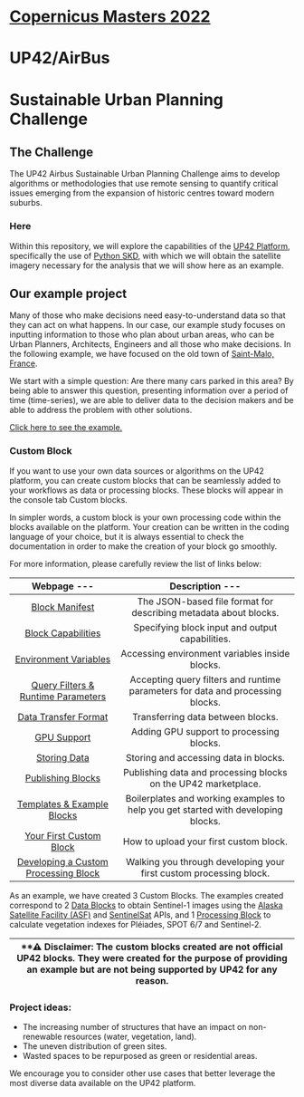 # [Copernicus Masters 2022](https://copernicus-masters.com/)
# UP42/AirBus
# Sustainable Urban Planning Challenge

## The Challenge
The UP42 Airbus Sustainable Urban Planning Challenge aims to develop algorithms or methodologies that use remote sensing to quantify critical issues emerging from the expansion of historic centres toward modern suburbs.

### Here
Within this repository, we will explore the capabilities of the [UP42 Platform](https://docs.up42.com/), specifically the use of [Python SKD](https://sdk.up42.com/), with which we will obtain the satellite imagery necessary for the analysis that we will show here as an example.

## Our example project
Many of those who make decisions need easy-to-understand data so that they can act on what happens. 
In our case, our example study focuses on inputting information to those who plan about urban areas, who can be Urban Planners, Architects, Engineers and all those who make decisions.
In the following example, we have focused on the old town of [Saint-Malo, France](https://en.wikipedia.org/wiki/Saint-Malo).

We start with a simple question: Are there many cars parked in this area? By being able to answer this question, presenting information over a period of time (time-series), we are able to deliver data to the decision makers and be able to address the problem with other solutions.

[Click here to see the example.](https://github.com/up42/copma-2022/blob/master/challenge/CopMa-2022-UP42-Car-Detection.ipynb)
### Custom Block
If you want to use your own data sources or algorithms on the UP42 platform, you can create custom blocks that can be seamlessly added to your workflows as data or processing blocks. These blocks will appear in the console tab Custom blocks.

In simpler words, a custom block is your own processing code within the blocks available on the platform.
Your creation can be written in the coding language of your choice, but it is always essential to check the documentation in order to make the creation of your block go smoothly.

For more information, please carefully review the list of links below:

|                          Webpage                                                         ---                           |               Description                                       ---               |
| :--------------------------------------------------------------------------------------------------------------------: | :-------------------------------------------------------------------------------: |
|                   [Block Manifest](https://docs.up42.com/processing-platform/custom-blocks/manifest)                   |         The JSON-based file format for describing metadata about blocks.          |
|               [Block Capabilities](https://docs.up42.com/processing-platform/custom-blocks/capabilities)               |                  Specifying block input and output capabilities.                  |
|         [Environment Variables](https://docs.up42.com/processing-platform/custom-blocks/environment-variables)         |                  Accessing environment variables inside blocks.                   |
|        [Query Filters & Runtime Parameters](https://docs.up42.com/processing-platform/custom-blocks/parameters)        |  Accepting query filters and runtime parameters for data and processing blocks.   |
|             [Data Transfer Format](https://docs.up42.com/processing-platform/custom-blocks/data-transfer)              |                         Transferring data between blocks.                         |
|                   [GPU Support](https://docs.up42.com/processing-platform/custom-blocks/gpu-support)                   |                     Adding GPU support to processing blocks.                      |
|                  [Storing Data](https://docs.up42.com/processing-platform/custom-blocks/storing-data)                  |                       Storing and accessing data in blocks.                       |
|                  [Publishing Blocks](https://docs.up42.com/processing-platform/custom-blocks/publish)                  |          Publishing data and processing blocks on the UP42 marketplace.           |
|            [Templates & Example Blocks](https://docs.up42.com/processing-platform/custom-blocks/templates)             | Boilerplates and working examples to help you get started with developing blocks. |
|         [Your First Custom Block](https://docs.up42.com/processing-platform/custom-blocks/first-custom-block)          |                      How to upload your first custom block.                       |
| [Developing a Custom Processing Block](https://docs.up42.com/processing-platform/custom-blocks/first-processing-block) |        Walking you through developing your first custom processing block.         |

As an example, we have created 3 Custom Blocks. The examples created correspond to 2 [Data Blocks](https://github.com/up42/copma-2022/blob/master/custom_block/) to obtain Sentinel-1 images using the [Alaska Satellite Facility (ASF)](https://docs.asf.alaska.edu/api/basics/) and [SentinelSat](https://sentinelsat.readthedocs.io/en/stable/) APIs, and 1 [Processing Block](https://github.com/up42/simple-vegetation-indexes-block) to calculate vegetation indexes for Pléiades, SPOT 6/7 and Sentinel-2.

| **⚠ Disclaimer: The custom blocks created are not official UP42 blocks. They were created for the purpose of providing an example but are not being supported by UP42 for any reason. |
| --- |

### Project ideas:
- The increasing number of structures that have an impact on non-renewable resources (water, vegetation, land).
- The uneven distribution of green sites.
- Wasted spaces to be repurposed as green or residential areas.

We encourage you to consider other use cases that better leverage the most diverse data available on
the UP42 platform.
